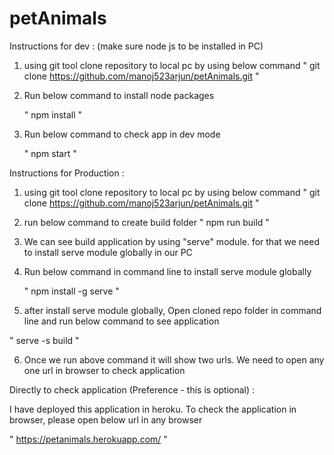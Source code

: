 # petAnimals

Instructions for dev :
(make sure node js to be installed in PC)

1) using git tool clone repository to local pc by using below command
	" git clone https://github.com/manoj523arjun/petAnimals.git "
	
2) Run below command to install node packages

	" npm install "

3) Run below command to check app in dev mode

	" npm start "


Instructions for Production :

1) using git tool clone repository to local pc by using below command
	" git clone https://github.com/manoj523arjun/petAnimals.git "

2) run below command to create build folder
	" npm run build "

3) We can see build application by using "serve" module. for that we need to install serve module globally in our PC

4) Run below command in command line to install serve module globally
	
	" npm install -g serve "

5) after install serve module globally, Open cloned repo folder in command line and run below command to see application

" serve -s build "

6) Once we run above command it will show two urls. We need to open any one url in browser to check application

Directly to check application (Preference - this is optional) :

I have deployed this application in heroku. To check the application in browser, please open below url in any browser

 " https://petanimals.herokuapp.com/ "
